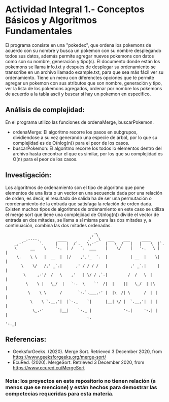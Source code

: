 # Actividad Integral 1.- Conceptos Básicos y Algoritmos Fundamentales

El programa consiste en una "pokedex", que ordena los pokemons de acuerdo con su nombre y busca un pokemon con su nombre desplegando todos sus datos, además permite agregar nuevos pokemons con datos como son su nombre, generación y tipo(s). El documento donde están los pokemons se llama info.txt y después de desplegar su ordenamiento se transcribe en un archivo llamado example.txt, para que sea más fácil ver su ordenamiento.
Tiene un menu con diferenctes opciones que te permite agregar un pokemon con sus atributos que son nombre, generación y tipo, ver la lista de los pokemons agregados, ordenar por nombre los pokemons de acuerdo a la tabla ascii y buscar si hay un pokemon en especifico.

## Análisis de complejidad: 
En el programa utilizo las funciones de ordenaMerge, buscarPokemon.
- ordenaMerge: El algoritmo recorre los pasos en subgrupos, dividiendose a su vez generando una especie de árbol, por lo que su complejidad es de O(nlog(n)) para el peor de los casos.
- buscarPokemon: El algoritmo recorre los todos lo elementos dentro del archivo hasta encontrar el que es similar, por los que su complejidad es O(n) para el peor de los casos.

## Investigación:
Los algoritmos de ordenamiento son el tipo de algoritmo que pone elementos de una lista o un vector en una secuencia dada por una relación de orden, es decir, el resultado de salida ha de ser una permutación o reordenamiento de la entrada que satisfaga la relación de orden dada. Existen muchos tipos de algoritmos de ordenamiento en este caso se utiliza el merge sort que tiene una complejidad de O(nlog(n)) divide el vector de entrada en dos mitades, se llama a sí misma para las dos mitades y, a continuación, combina las dos mitades ordenadas.

                                          ,'\
            _.----.        ____         ,'  _\   ___    ___     ____
        _,-'       `.     |    |  /`.   \,-'    |   \  /   |   |    \  |`.
        \      __    \    '-.  | /   `.  ___    |    \/    |   '-.   \ |  |
         \.    \ \   |  __  |  |/    ,','_  `.  |          | __  |    \|  |
           \    \/   /,' _`.|      ,' / / / /   |          ,' _`.|     |  |
            \     ,-'/  /   \    ,'   | \/ / ,`.|         /  /   \  |     |
             \    \ |   \_/  |   `-.  \    `'  /|  |    ||   \_/  | |\    |
              \    \ \      /       `-.`.___,-' |  |\  /| \      /  | |   |
               \    \ `.__,'|  |`-._    `|      |__| \/ |  `.__,'|  | |   |
                \_.-'       |__|    `-._ |              '-.|     '-.| |   |
                                        `'                            '-._|

## Referencias: 
 - GeeksforGeeks. (2020). Merge Sort. Retrieved 3 December 2020, from https://www.geeksforgeeks.org/merge-sort/
 - EcuRed. (2020). MergeSort. Retrieved 3 December 2020, from https://www.ecured.cu/MergeSort
 
 ### Nota: los proyectos en este repositorio no tienen relación (a menos que se mencione) y están hechos para demostrar las competecias requeridas para esta materia.
 
